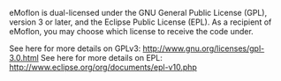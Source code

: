 eMoflon is dual-licensed under the GNU General Public License (GPL), version 3 or later, and the Eclipse Public License (EPL). 
As a recipient of eMoflon, you may choose which license to receive the code under. 

See here for more details on GPLv3: http://www.gnu.org/licenses/gpl-3.0.html
See here for more details on EPL: http://www.eclipse.org/org/documents/epl-v10.php